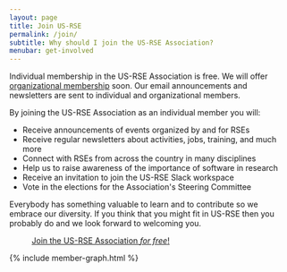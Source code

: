 ```yaml
---
layout: page
title: Join US-RSE
permalink: /join/
subtitle: Why should I join the US-RSE Association?
menubar: get-involved
---
```


Individual membership in the US-RSE Association is free. We will offer [organizational membership](https://us-rse.org/org_membership) soon. Our email announcements and newsletters are sent to individual and organizational members. 

By joining the US-RSE Association as an individual member you will:

<ul>
<li>Receive announcements of events organized by and for RSEs</li>
<li>Receive regular newsletters about activities, jobs, training, and much more</li>
<li>Connect with RSEs from across the country in many disciplines</li>
<li>Help us to raise awareness of the importance of software in research</li>
<li>Receive an invitation to join the US-RSE Slack workspace</li>
<li>Vote in the elections for the Association's Steering Committee</li>
</ul>

<p>Everybody has something valuable to learn and to contribute so we embrace our diversity.
If you think that you might fit in US-RSE then you probably do and we look forward to welcoming you.</p>

<div class="get-started-wrap" style="margin:auto">
    <a class="btn btn-warning" href="https://forms.gle/CRsH7sKAk3UvZJfB9" target="_blank" style="margin:40px;">Join the US-RSE Association <em>for free</em>!</a>
</div>


{% include member-graph.html %}
